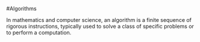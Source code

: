 #Algorithms

In mathematics and computer science, an algorithm is a finite sequence of rigorous instructions, typically used to solve a class of specific problems or to perform a computation.